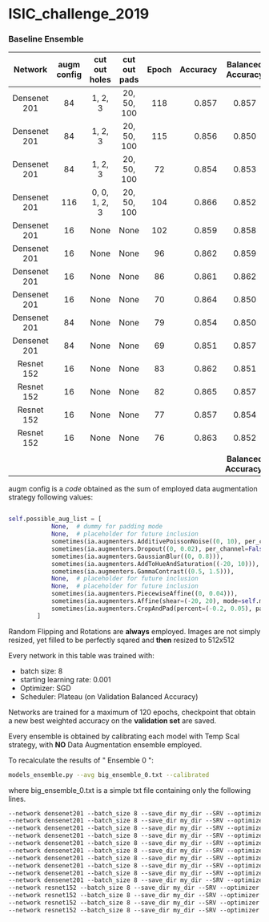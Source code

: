 # ISIC_challenge_2019

###  Baseline Ensemble

|     Network       | augm config |  cut out holes  |  cut out pads   |      Epoch      |    Accuracy    |  Balanced Accuracy  |    Ensemble 0  |    Ensemble 1  |    Ensemble 2  |    Ensemble 3  |    Ensemble 4  |
|:-----------------:|:-----------:|:---------------:|:---------------:|:---------------:|---------------:|:-------------------:|:--------------:|:--------------:|:--------------:|:--------------:|:--------------:|
|   Densenet 201    |     84      |      1, 2, 3    |   20, 50, 100   |       118       |      0.857     |        0.857        |     &#9745;    |     &#9744;    |     &#9745;    |     &#9745;    |     &#9745;    |
|   Densenet 201    |     84      |      1, 2, 3    |   20, 50, 100   |       115       |      0.856     |        0.850        |     &#9745;    |     &#9744;    |     &#9745;    |     &#9744;    |     &#9744;    |
|   Densenet 201    |     84      |      1, 2, 3    |   20, 50, 100   |        72       |      0.854     |        0.853        |     &#9745;    |     &#9744;    |     &#9744;    |     &#9745;    |     &#9744;    |
|   Densenet 201    |     116     | 0, 0, 1, 2, 3   |   20, 50, 100   |       104       |      0.866     |        0.852        |     &#9745;    |     &#9744;    |     &#9745;    |     &#9745;    |     &#9745;    |
|   Densenet 201    |     16      |       None      |       None      |       102       |      0.859     |        0.858        |     &#9745;    |     &#9745;    |     &#9745;    |     &#9745;    |     &#9745;    |
|   Densenet 201    |     16      |       None      |       None      |        96       |      0.862     |        0.859        |     &#9745;    |     &#9745;    |     &#9745;    |     &#9744;    |     &#9744;    |
|   Densenet 201    |     16      |       None      |       None      |        86       |      0.861     |        0.862        |     &#9745;    |     &#9745;    |     &#9744;    |     &#9745;    |     &#9744;    |
|   Densenet 201    |     16      |       None      |       None      |        70       |      0.864     |        0.850        |     &#9745;    |     &#9745;    |     &#9744;    |     &#9744;    |     &#9744;    |
|   Densenet 201    |     84      |       None      |       None      |        79       |      0.854     |        0.850        |     &#9745;    |     &#9744;    |     &#9745;    |     &#9745;    |     &#9745;    |
|   Densenet 201    |     84      |       None      |       None      |        69       |      0.851     |        0.857        |     &#9745;    |     &#9744;    |     &#9745;    |     &#9745;    |     &#9744;    |
|    Resnet 152     |     16      |       None      |       None      |        83       |      0.862     |        0.851        |     &#9745;    |     &#9745;    |     &#9745;    |     &#9745;    |     &#9744;    |
|    Resnet 152     |     16      |       None      |       None      |        82       |      0.865     |        0.857        |     &#9745;    |     &#9745;    |     &#9745;    |     &#9744;    |     &#9744;    |
|    Resnet 152     |     16      |       None      |       None      |        77       |      0.857     |        0.854        |     &#9745;    |     &#9745;    |     &#9744;    |     &#9745;    |     &#9744;    |
|    Resnet 152     |     16      |       None      |       None      |        76       |      0.863     |        0.852        |     &#9745;    |     &#9745;    |     &#9744;    |     &#9744;    |     &#9744;    |
|                   |             |                 |                 |                 |                |                     |                |                |                |                |                |                                                                                                                               
|                   |             |                 |                 |                 |                |**Balanced Accuracy:**|    **0.886**   |    **0.874**   |    **0.886**   |    **0.885**   |    **0.876**   |


augm config is a *code* obtained as the sum of employed data augmentation strategy following values:

``` python

self.possible_aug_list = [
            None,  # dummy for padding mode                                                         # 1
            None,  # placeholder for future inclusion                                               # 2
            sometimes(ia.augmenters.AdditivePoissonNoise((0, 10), per_channel=True)),               # 4
            sometimes(ia.augmenters.Dropout((0, 0.02), per_channel=False)),                         # 8
            sometimes(ia.augmenters.GaussianBlur((0, 0.8))),                                        # 16
            sometimes(ia.augmenters.AddToHueAndSaturation((-20, 10))),                              # 32
            sometimes(ia.augmenters.GammaContrast((0.5, 1.5))),                                     # 64
            None,  # placeholder for future inclusion                                               # 128
            None,  # placeholder for future inclusion                                               # 256
            sometimes(ia.augmenters.PiecewiseAffine((0, 0.04))),                                    # 512
            sometimes(ia.augmenters.Affine(shear=(-20, 20), mode=self.mode)),                       # 1024
            sometimes(ia.augmenters.CropAndPad(percent=(-0.2, 0.05), pad_mode=self.mode))           # 2048
        ]

```
Random Flipping and Rotations are **always** employed. Images are not simply resized, yet filled to be perfectly sqared and **then** resized to 512x512

Every network in this table was trained with:
- batch size: 8
- starting learning rate: 0.001
- Optimizer: SGD
- Scheduler: Plateau (on Validation Balanced Accuracy)

Networks are trained for a maximum of 120 epochs, checkpoint that obtain a new best weighted accuracy on the **validation set** are saved.

Every ensemble is obtained by calibrating each model with Temp Scal strategy, with **NO** Data Augmentation ensemble employed.

To recalculate the results of " Ensemble 0 ":

``` bash
models_ensemble.py --avg big_ensemble_0.txt --calibrated
```

where big_ensemble_0.txt is a simple txt file containing only the following lines.

``` txt
--network densenet201 --batch_size 8 --save_dir my_dir --SRV --optimizer SGD --scheduler plateau --cutout_holes 1 2 3 --cutout_pad 20 50 100  --augm_config 84 --load_epoch 118 
--network densenet201 --batch_size 8 --save_dir my_dir --SRV --optimizer SGD --scheduler plateau --cutout_holes 1 2 3 --cutout_pad 20 50 100  --augm_config 84 --load_epoch 115 
--network densenet201 --batch_size 8 --save_dir my_dir --SRV --optimizer SGD --scheduler plateau --cutout_holes 1 2 3 --cutout_pad 20 50 100  --augm_config 84 --load_epoch 72 
--network densenet201 --batch_size 8 --save_dir my_dir --SRV --optimizer SGD --scheduler plateau --cutout_holes 0 0 1 2 3 --cutout_pad 20 50 100  --augm_config 116 --load_epoch 104 
--network densenet201 --batch_size 8 --save_dir my_dir --SRV --optimizer SGD --scheduler plateau --augm_config 16 --load_epoch 102
--network densenet201 --batch_size 8 --save_dir my_dir --SRV --optimizer SGD --scheduler plateau --augm_config 16 --load_epoch 96
--network densenet201 --batch_size 8 --save_dir my_dir --SRV --optimizer SGD --scheduler plateau --augm_config 16 --load_epoch 86
--network densenet201 --batch_size 8 --save_dir my_dir --SRV --optimizer SGD --scheduler plateau --augm_config 16 --load_epoch 70
--network densenet201 --batch_size 8 --save_dir my_dir --SRV --optimizer SGD --scheduler plateau --augm_config 84 --load_epoch 79
--network densenet201 --batch_size 8 --save_dir my_dir --SRV --optimizer SGD --scheduler plateau --augm_config 84 --load_epoch 69
--network resnet152 --batch_size 8 --save_dir my_dir --SRV --optimizer SGD --scheduler plateau --augm_config 16 --load_epoch 83
--network resnet152 --batch_size 8 --save_dir my_dir --SRV --optimizer SGD --scheduler plateau --augm_config 16 --load_epoch 82
--network resnet152 --batch_size 8 --save_dir my_dir --SRV --optimizer SGD --scheduler plateau --augm_config 16 --load_epoch 77
--network resnet152 --batch_size 8 --save_dir my_dir --SRV --optimizer SGD --scheduler plateau --augm_config 16 --load_epoch 76
```
